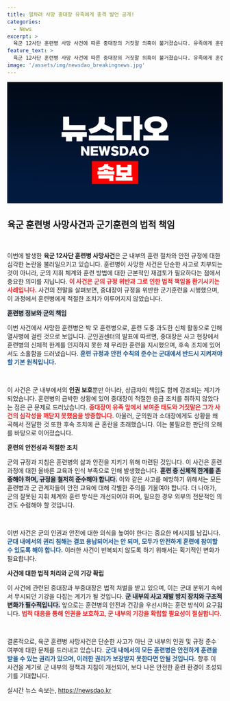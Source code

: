 ```yaml
---
title: 얼차려 사망 중대장 유족에게 충격 발언 공개!
categories:
  - News
excerpt: >
  육군 12사단 훈련병 사망 사건에 따른 중대장의 거짓말 의혹이 불거졌습니다. 유족에게 훈련은 정상적이라며 축소한 그가 사실상 규정을 위반한 훈련을 지시한 정황이 드러나 충격을 주고 있습니다.
feature_text: >
  육군 12사단 훈련병 사망 사건에 따른 중대장의 거짓말 의혹이 불거졌습니다. 유족에게 훈련은 정상적이라며 축소한 그가 사실상 규정을 위반한 훈련을 지시한 정황이 드러나 충격을 주고 있습니다.
image: '/assets/img/newsdao_breakingnews.jpg'
---
```


<p><img src="/assets/img/newsdao_breakingnews.jpg" alt="pcversion 속보" /></p>

<h2 data-ke-size="size26">육군 훈련병 사망사건과 군기훈련의 법적 책임</h2>

<p data-ke-size="size16">&nbsp;</p>

<p>이번에 발생한 <b>육군 12사단 훈련병 사망사건</b>은 군 내부의 훈련 절차와 안전 규정에 대한 심각한 논란을 불러일으키고 있습니다. 훈련병이 사망한 사건은 단순한 사고로 치부되는 것이 아니라, 군의 지휘 체계와 훈련 방법에 대한 근본적인 재검토가 필요하다는 점에서 중요한 의미를 지닙니다. <b><span style="color: #ee2323;">이 사건은 군의 규정 위반과 그로 인한 법적 책임을 환기시키는 사례입니다.</span></b> 사건의 전말을 살펴보면, 중대장이 규정을 위반한 군기훈련을 시행했으며, 이 과정에서 훈련병에게 적절한 조치가 이루어지지 않았습니다.</p>

<p><b><span style="background-color: #21538527;">훈련병 정보와 군의 책임</span></b> </p>

<p>이번 사건에서 사망한 훈련병은 박 모 훈련병으로, 훈련 도중 과도한 신체 활동으로 인해 열사병에 걸린 것으로 보입니다. 군인권센터의 발표에 따르면, 중대장은 사고 현장에서 훈련병의 신체적 한계를 인지하지 못한 채 무리한 훈련을 지시했으며, 후속 조치에 있어서도 소홀함을 드러냈습니다. <b><span style="color: #1a5490;">훈련 규정과 안전 수칙의 준수는 군대에서 반드시 지켜져야 할 기본 원칙입니다.</span></b> </p>

<p data-ke-size="size16">&nbsp;</p>

<p>이 사건은 군 내부에서의 <b>인권 보호</b>뿐만 아니라, 상급자의 책임도 함께 강조되는 계기가 되었습니다. 훈련병의 급박한 상황에 있어 중대장이 적절한 응급 조치를 취하지 않았다는 점은 큰 문제로 드러났습니다. <b><span style="color: #ee2323;">중대장이 유족 앞에서 보여준 태도와 거짓말은 그가 사건의 심각성을 깨닫지 못했음을 방증합니다.</span></b> 아울러, 군의원과 소대장에게도 상황을 왜곡해서 전달한 것 또한 후속 조치에 큰 혼란을 초래했습니다. 이는 불필요한 판단의 오해를 바탕으로 이어졌습니다.</p>

<p><b>훈련의 안전성과 적절한 조치</b></p>

<p>군의 규정과 지침은 훈련병의 삶과 안전을 지키기 위해 마련된 것입니다. 이 사건은 훈련 과정에 대한 올바른 교육과 인식 부족으로 인해 발생했습니다. <b><span style="background-color: #21538527;">훈련 중 신체적 한계를 존중해야 하며, 규정을 철저히 준수해야 합니다.</span></b> 이와 같은 사고를 예방하기 위해서는 모든 훈련병과 군 관계자들이 안전 교육에 대해 각별한 주의를 기울여야 합니다. 더 나아가, 군의 잘못된 지휘 체계와 훈련 방식은 개선되어야 하며, 필요한 경우 외부의 전문적인 의견도 수렴해야 할 것입니다.</p>

<p data-ke-size="size16">&nbsp;</p>

<p>이번 사건은 군의 인권과 안전에 대한 의식을 높여야 한다는 중요한 메시지를 남깁니다. <b><span style="color: #1a5490;">군대 내에서의 권리 침해는 결코 용납되어서는 안 되며, 모두가 안전하게 훈련에 참여할 수 있도록 해야 합니다.</span></b> 이러한 사건이 반복되지 않도록 하기 위해서는 획기적인 변화가 필요합니다. </p>

<p><b>사건에 대한 법적 처리와 군의 기강 확립</b></p>

<p>이 사건에 관련된 중대장과 부중대장은 법적 처벌을 받고 있으며, 이는 군대 분위기 속에서 무시되던 기강을 다잡는 계기가 될 것입니다. <b><span style="background-color: #21538527;">군 내부의 사고 재발 방지 장치와 구조적 변화가 필수적입니다.</span></b> 앞으로는 훈련병의 안전과 건강을 우선시하는 훈련 방식이 요구됩니다. <b><span style="color: #ee2323;">법적 대응을 통해 인권을 보호하고, 군 내부의 기강을 확립할 필요성이 절실합니다.</span></b></p>

<p data-ke-size="size16">&nbsp;</p>

<p>결론적으로, 육군 훈련병 사망사건은 단순한 사고가 아닌 군 내부의 인권 및 규정 준수 여부에 대한 문제를 드러내고 있습니다. <b><span style="color: #1a5490;">군대 내에서의 모든 훈련병은 안전하게 훈련을 받을 수 있는 권리가 있으며, 이러한 권리가 보장받지 못한다면 안될 것입니다.</span></b> 향후 이 사건을 계기로 군 내부의 정책과 지침이 개선되어, 보다 나은 안전한 훈련 환경이 조성되기를 기대합니다.</p>
실시간 뉴스 속보는, <a href="https://newsdao.kr" rel="dofollow">https://newsdao.kr</a>



